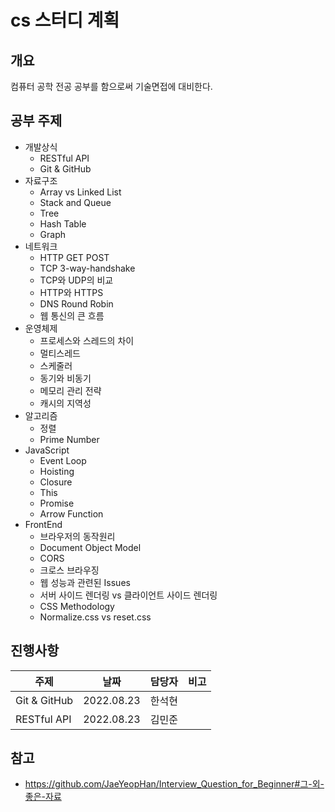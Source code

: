 # cs 스터디 계획
## 개요
컴퓨터 공학 전공 공부를 함으로써 기술면접에 대비한다.

## 공부 주제
* 개발상식
  * RESTful API
  * Git & GitHub
* 자료구조
  * Array vs Linked List
  * Stack and Queue
  * Tree
  * Hash Table
  * Graph
* 네트워크
  * HTTP GET POST
  * TCP 3-way-handshake
  * TCP와 UDP의 비교
  * HTTP와 HTTPS
  * DNS Round Robin
  * 웹 통신의 큰 흐름
* 운영체제
  * 프로세스와 스레드의 차이
  * 멀티스레드
  * 스케줄러
  * 동기와 비동기
  * 메모리 관리 전략
  * 캐시의 지역성
* 알고리즘
  * 정렬
  * Prime Number
* JavaScript
  * Event Loop
  * Hoisting
  * Closure
  * This
  * Promise
  * Arrow Function
* FrontEnd
  * 브라우저의 동작원리
  * Document Object Model
  * CORS
  * 크로스 브라우징
  * 웹 성능과 관련된 Issues
  * 서버 사이드 렌더링 vs 클라이언트 사이드 렌더링
  * CSS Methodology
  * Normalize.css vs reset.css
  
## 진행사항
| 주제 | 날짜 | 담당자 | 비고 |
|---|---|---|---|
| Git & GitHub | 2022.08.23 | 한석현 |  |
| RESTful API | 2022.08.23 | 김민준 |  |

## 참고
* https://github.com/JaeYeopHan/Interview_Question_for_Beginner#그-외-좋은-자료
